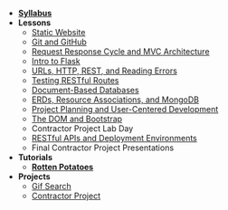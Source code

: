 - **[Syllabus](README.md)**
- **Lessons**
  - [Static Website](./Lessons/01-Static-Website)
  - [Git and GitHub](./Lessons/02-Git-and-GitHub)
  - [Request Response Cycle and MVC Architecture](./Lessons/03-Request-Response-Cycle-and-MVC-Architecture)
  - [Intro to Flask](./Lessons/04-Intro-to-Flask)
  - [URLs, HTTP, REST, and Reading Errors](./Lessons/05-URLs-HTTP-REST-and-Reading-Errors)
  - [Testing RESTful Routes](./Lessons/06-Testing-RESTful-Routes)
  - [Document-Based Databases](./Lessons/07-Document-Based-Databases)
  - [ERDs, Resource Associations, and MongoDB](./Lessons/08-ERDs-Resource-Associations-and-MongoDB)
  - [Project Planning and User-Centered Development](./Lessons/09-Project-Planning-and-User-Centered-Development)
  - [The DOM and Bootstrap](./Lessons/10-The-DOM-and-Bootstrap)
  - Contractor Project Lab Day
  - [RESTful APIs and Deployment Environments](./Lessons/11-RESTful-APIs-and-Deployment-Environments)
  - Final Contractor Project Presentations
- **Tutorials**
  - [**Rotten Potatoes**](https://www.makeschool.com/academy/track/rotten-potatoes---movie-reviews-with-express-js)
- **Projects**
    - [Gif Search](https://docs.google.com/document/d/1symUDRsZ1i2xf8F2mwAGFJtLjbOXqCj0JyrIgTtFNT0/edit?usp=sharing)
    - [Contractor Project](https://docs.google.com/document/d/1C8eOyLBeGMKJ2y50QwLU5tWjNb2JVcpAE4khUBIfm0U/edit?usp=sharing)
